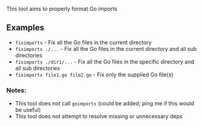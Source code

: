 This tool aims to properly format Go imports

## Examples

* `fiximports` - Fix all the Go files in the current directory
* `fiximports ./...` - Fix all the Go files in the current directory and all sub directories
* `fiximports ./dir1/...` - Fix all the Go files in the specific directory and all sub directories
* `fiximports file1.go file2.go` - Fix only the supplied Go file(s)

### Notes:
* This tool does not call `goimports`  (could be added; ping me if this would be useful)
* This tool does not attempt to resolve missing or unnecessary deps
